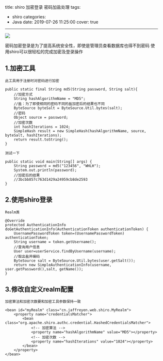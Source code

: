 title: shiro 加密登录 密码加盐处理
tags:
  - shiro
categories:
  - Java
date: 2019-07-26 11:25:00
cover: true

---
![](https://imgconvert.csdnimg.cn/aHR0cHM6Ly91cGxvYWQtaW1hZ2VzLmppYW5zaHUuaW8vdXBsb2FkX2ltYWdlcy8xMjU1MzI0OS0xYTgzZWZhMTJhZGI5MzAxLmpwZw?x-oss-process=image/format,png)
<!-- more -->

密码加密登录是为了提高系统安全性，即使是管理员查看数据库也得不到密码
使用shiro可以很轻松的完成加密及登录操作

## 1.加密工具

`此工具用于注册时对密码进行加密`
```
public static final String md5(String password, String salt){
    //加密方式
    String hashAlgorithmName = "MD5";
    //盐：为了即使相同的密码不同的盐加密后的结果也不同
    ByteSource byteSalt = ByteSource.Util.bytes(salt);
    //密码
    Object source = password;
    //加密次数
    int hashIterations = 1024;
    SimpleHash result = new SimpleHash(hashAlgorithmName, source, byteSalt, hashIterations);
    return result.toString();
}
```
`测试一下`
```
public static void main(String[] args) {
    String password = md5("123456", "WHLH");
    System.out.println(password);
    //加密后的结果
    //3bcbb857c763d1429a24959cb8de2593
}
```
## 2.使用shiro登录
`Realm类`
```
@Override
protected AuthenticationInfo doGetAuthenticationInfo(AuthenticationToken authenticationToken) {
    UsernamePasswordToken token=(UsernamePasswordToken) authenticationToken;
    String username = token.getUsername();
    //查询用户信息
    User user=userService.findByUsername(username);
    //取出盐并编码
    ByteSource salt = ByteSource.Util.bytes(user.getSalt());
    return new SimpleAuthenticationInfo(username, user.getPassword(),salt, getName());
}
```
## 3.修改自定义realm配置

`加密算法和加密次数要和加密工具参数保持一致`
```
<bean id="myRealm" class="cn.jaffreyen.web.shiro.MyRealm">
    <property name="credentialsMatcher">
        <bean class="org.apache.shiro.authc.credential.HashedCredentialsMatcher">
            <!-- 加密算法 -->
            <property name="hashAlgorithmName" value="MD5"></property>
            <!-- 加密次数 -->
            <property name="hashIterations" value="1024"></property>
        </bean>
    </property>
</bean>
```